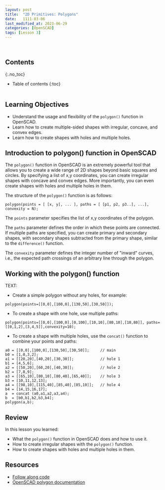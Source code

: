 ```yaml
---
layout: post
title:  "2D Primitives: Polygons"
date:   1111-03-06
last_modified_at: 2023-06-29
categories: [OpenSCAD]
tags: [Lesson 3]
---
```

<br>

## Contents
{:.no_toc}
* Table of contents
{:toc}
<br><br>

## Learning Objectives

- Understand the usage and flexibility of the `polygon()` function in OpenSCAD.
- Learn how to create multiple-sided shapes with irregular, concave, and convex edges.
- Learn how to create shapes with holes and multiple holes.

## Introduction to polygon() function in OpenSCAD

The `polygon()` function in OpenSCAD is an extremely powerful tool that allows you to create a wide range of 2D shapes beyond basic squares and circles. By specifying a list of x,y coordinates, you can create irregular shapes with concave and convex edges. More importantly, you can even create shapes with holes and multiple holes in them.

The structure of the `polygon()` function is as follows:

`polygon(points = [ [x, y], ... ], paths = [ [p1, p2, p3..], ...], convexity = N);`

The `points` parameter specifies the list of x,y coordinates of the polygon. 

The `paths` parameter defines the order in which these points are connected. If multiple paths are specified, you can create primary and secondary shapes, with secondary shapes subtracted from the primary shape, similar to the `difference()` function.

The `convexity` parameter defines the integer number of "inward" curves, i.e., the expected path crossings of an arbitrary line through the polygon.

## Working with the polygon() function
TEXT:
- Create a simple polygon without any holes, for example:
```
polygon(points=[[0,0],[100,0],[130,50],[30,50]]);
```
- To create a shape with one hole, use multiple paths:
```
polygon(points=[[0,0],[100,0],[0,100],[10,10],[80,10],[10,80]], paths=[[0,1,2],[3,4,5]],convexity=10);
```
- To create a shape with multiple holes, use the `concat()` function to combine your points and paths:
```
a0 = [[0,0],[100,0],[130,50],[30,50]];     // main
b0 = [1,0,3,2];
a1 = [[20,20],[40,20],[30,30]];            // hole 1
b1 = [4,5,6];
a2 = [[50,20],[60,20],[40,30]];            // hole 2
b2 = [7,8,9];
a3 = [[65,10],[80,10],[80,40],[65,40]];    // hole 3
b3 = [10,11,12,13];
a4 = [[98,10],[115,40],[85,40],[85,10]];   // hole 4
b4 = [14,15,16,17];
a  = concat (a0,a1,a2,a3,a4);
b  = [b0,b1,b2,b3,b4];
polygon(a,b);
```

## Review
In this lesson you learned:
- What the `polygon()` function in OpenSCAD does and how to use it.
- How to create irregular shapes with the `polygon()` function.
- How to create shapes with holes and multiple holes in them.

## Resources
- [Follow along code](https://raw.githubusercontent.com/funkonaut/openSCAD_lessons/main/Lessons/Lesson%202/2_2_bool_diff_student.scad)
- [OpenSCAD polygon documentation](https://en.wikibooks.org/wiki/OpenSCAD_User_Manual/2D_to_3D_Extrusion)
<br><br><br>